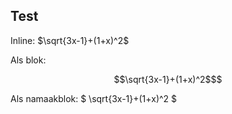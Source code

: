 ## Test
Inline: $\sqrt{3x-1}+(1+x)^2$

Als blok:
```math
\sqrt{3x-1}+(1+x)^2$
```

Als namaakblok:
$
\sqrt{3x-1}+(1+x)^2
$
